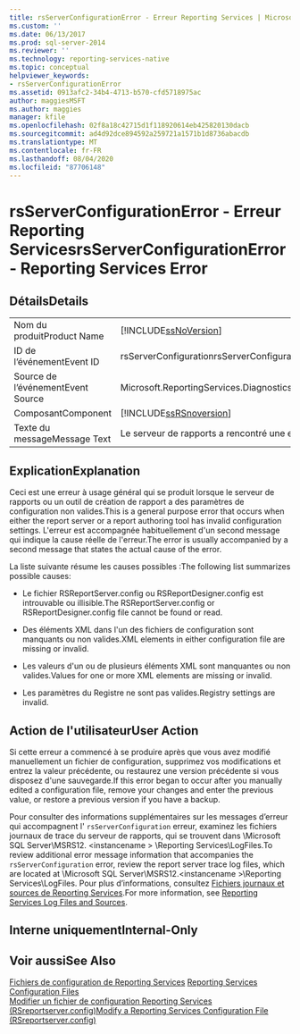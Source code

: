 ```yaml
---
title: rsServerConfigurationError - Erreur Reporting Services | Microsoft Docs
ms.custom: ''
ms.date: 06/13/2017
ms.prod: sql-server-2014
ms.reviewer: ''
ms.technology: reporting-services-native
ms.topic: conceptual
helpviewer_keywords:
- rsServerConfigurationError
ms.assetid: 0913afc2-34b4-4713-b570-cfd5718975ac
author: maggiesMSFT
ms.author: maggies
manager: kfile
ms.openlocfilehash: 02f8a18c42715d1f118920614eb425820130dacb
ms.sourcegitcommit: ad4d92dce894592a259721a1571b1d8736abacdb
ms.translationtype: MT
ms.contentlocale: fr-FR
ms.lasthandoff: 08/04/2020
ms.locfileid: "87706148"
---
```

# <a name="rsserverconfigurationerror---reporting-services-error"></a><span data-ttu-id="0cc92-102">rsServerConfigurationError - Erreur Reporting Services</span><span class="sxs-lookup"><span data-stu-id="0cc92-102">rsServerConfigurationError - Reporting Services Error</span></span>
    
## <a name="details"></a><span data-ttu-id="0cc92-103">Détails</span><span class="sxs-lookup"><span data-stu-id="0cc92-103">Details</span></span>  
  
|||  
|-|-|  
|<span data-ttu-id="0cc92-104">Nom du produit</span><span class="sxs-lookup"><span data-stu-id="0cc92-104">Product Name</span></span>|[!INCLUDE[ssNoVersion](../../includes/ssnoversion-md.md)]|  
|<span data-ttu-id="0cc92-105">ID de l’événement</span><span class="sxs-lookup"><span data-stu-id="0cc92-105">Event ID</span></span>|<span data-ttu-id="0cc92-106">rsServerConfiguration</span><span class="sxs-lookup"><span data-stu-id="0cc92-106">rsServerConfiguration</span></span>|  
|<span data-ttu-id="0cc92-107">Source de l’événement</span><span class="sxs-lookup"><span data-stu-id="0cc92-107">Event Source</span></span>|<span data-ttu-id="0cc92-108">Microsoft.ReportingServices.Diagnostics.Utilities.ErrorStrings</span><span class="sxs-lookup"><span data-stu-id="0cc92-108">Microsoft.ReportingServices.Diagnostics.Utilities.ErrorStrings</span></span>|  
|<span data-ttu-id="0cc92-109">Composant</span><span class="sxs-lookup"><span data-stu-id="0cc92-109">Component</span></span>|[!INCLUDE[ssRSnoversion](../../includes/ssrsnoversion-md.md)]|  
|<span data-ttu-id="0cc92-110">Texte du message</span><span class="sxs-lookup"><span data-stu-id="0cc92-110">Message Text</span></span>|<span data-ttu-id="0cc92-111">Le serveur de rapports a rencontré une erreur de configuration.</span><span class="sxs-lookup"><span data-stu-id="0cc92-111">The report server has encountered a configuration error.</span></span>|  
  
## <a name="explanation"></a><span data-ttu-id="0cc92-112">Explication</span><span class="sxs-lookup"><span data-stu-id="0cc92-112">Explanation</span></span>  
 <span data-ttu-id="0cc92-113">Ceci est une erreur à usage général qui se produit lorsque le serveur de rapports ou un outil de création de rapport a des paramètres de configuration non valides.</span><span class="sxs-lookup"><span data-stu-id="0cc92-113">This is a general purpose error that occurs when either the report server or a report authoring tool has invalid configuration settings.</span></span> <span data-ttu-id="0cc92-114">L'erreur est accompagnée habituellement d'un second message qui indique la cause réelle de l'erreur.</span><span class="sxs-lookup"><span data-stu-id="0cc92-114">The error is usually accompanied by a second message that states the actual cause of the error.</span></span>  
  
 <span data-ttu-id="0cc92-115">La liste suivante résume les causes possibles :</span><span class="sxs-lookup"><span data-stu-id="0cc92-115">The following list summarizes possible causes:</span></span>  
  
-   <span data-ttu-id="0cc92-116">Le fichier RSReportServer.config ou RSReportDesigner.config est introuvable ou illisible.</span><span class="sxs-lookup"><span data-stu-id="0cc92-116">The RSReportServer.config or RSReportDesigner.config file cannot be found or read.</span></span>  
  
-   <span data-ttu-id="0cc92-117">Des éléments XML dans l'un des fichiers de configuration sont manquants ou non valides.</span><span class="sxs-lookup"><span data-stu-id="0cc92-117">XML elements in either configuration file are missing or invalid.</span></span>  
  
-   <span data-ttu-id="0cc92-118">Les valeurs d'un ou de plusieurs éléments XML sont manquantes ou non valides.</span><span class="sxs-lookup"><span data-stu-id="0cc92-118">Values for one or more XML elements are missing or invalid.</span></span>  
  
-   <span data-ttu-id="0cc92-119">Les paramètres du Registre ne sont pas valides.</span><span class="sxs-lookup"><span data-stu-id="0cc92-119">Registry settings are invalid.</span></span>  
  
## <a name="user-action"></a><span data-ttu-id="0cc92-120">Action de l'utilisateur</span><span class="sxs-lookup"><span data-stu-id="0cc92-120">User Action</span></span>  
 <span data-ttu-id="0cc92-121">Si cette erreur a commencé à se produire après que vous avez modifié manuellement un fichier de configuration, supprimez vos modifications et entrez la valeur précédente, ou restaurez une version précédente si vous disposez d'une sauvegarde.</span><span class="sxs-lookup"><span data-stu-id="0cc92-121">If this error began to occur after you manually edited a configuration file, remove your changes and enter the previous value, or restore a previous version if you have a backup.</span></span>  
  
 <span data-ttu-id="0cc92-122">Pour consulter des informations supplémentaires sur les messages d’erreur qui accompagnent l' `rsServerConfiguration` erreur, examinez les fichiers journaux de trace du serveur de rapports, qui se trouvent dans \Microsoft SQL Server\MSRS12. \<instancename > \Reporting Services\LogFiles.</span><span class="sxs-lookup"><span data-stu-id="0cc92-122">To review additional error message information that accompanies the `rsServerConfiguration` error, review the report server trace log files, which are located at \Microsoft SQL Server\MSRS12.\<instancename >\Reporting Services\LogFiles.</span></span> <span data-ttu-id="0cc92-123">Pour plus d’informations, consultez [Fichiers journaux et sources de Reporting Services](../report-server/reporting-services-log-files-and-sources.md).</span><span class="sxs-lookup"><span data-stu-id="0cc92-123">For more information, see [Reporting Services Log Files and Sources](../report-server/reporting-services-log-files-and-sources.md).</span></span>  
  
## <a name="internal-only"></a><span data-ttu-id="0cc92-124">Interne uniquement</span><span class="sxs-lookup"><span data-stu-id="0cc92-124">Internal-Only</span></span>  
  
## <a name="see-also"></a><span data-ttu-id="0cc92-125">Voir aussi</span><span class="sxs-lookup"><span data-stu-id="0cc92-125">See Also</span></span>  
 <span data-ttu-id="0cc92-126">[Fichiers de configuration de Reporting Services](../report-server/reporting-services-configuration-files.md) </span><span class="sxs-lookup"><span data-stu-id="0cc92-126">[Reporting Services Configuration Files](../report-server/reporting-services-configuration-files.md) </span></span>  
 [<span data-ttu-id="0cc92-127">Modifier un fichier de configuration Reporting Services &#40;RSreportserver.config&#41;</span><span class="sxs-lookup"><span data-stu-id="0cc92-127">Modify a Reporting Services Configuration File &#40;RSreportserver.config&#41;</span></span>](../report-server/modify-a-reporting-services-configuration-file-rsreportserver-config.md)  
  
  
